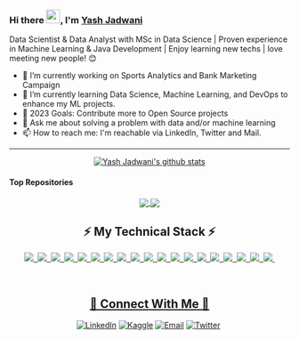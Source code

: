 <!-- [![Hello programmer Welcome to my profile](https://img.shields.io/badge/Hello,developer!-Welcome%20to%20my%20profile<3-FF6666.svg?style=flat&logo=github)](https://github.com/yashjadwani) -->

### Hi there <img src="https://media.giphy.com/media/hvRJCLFzcasrR4ia7z/giphy.gif" width="25px">, I'm [Yash Jadwani](https://www.linkedin.com/in/yash-jadwani/) 

Data Scientist & Data Analyst with MSc in Data Science | Proven experience in Machine Learning & Java Development | Enjoy learning new techs | love meeting new people! 😊

- 🔭 I’m currently working on Sports Analytics and Bank Marketing Campaign 
- 🌱 I’m currently learning Data Science, Machine Learning, and DevOps to enhance my ML projects. 
- 🥅 2023 Goals: Contribute more to Open Source projects
- 💬 Ask me about solving a problem with data and/or machine learning
- 📫 How to reach me: I'm reachable via LinkedIn, Twitter and Mail.
<!--- ⚡ Fun fact: -->

---
<div align="center">
    <a href="https://github.com/doshisimit">
    <img align="center" src=https://github-readme-stats.vercel.app/api?username=yashjadwani&show_icons=true&hide=issues&theme=buefy&count_private=true" alt="Yash Jadwani's github stats" />
    </a>
</div>

#### Top Repositories

<div align="Center">
<a href="https://github.com/yashjadwani/New-Ranking-system-for-T20-cricket">
  <img align="center" src="https://github-readme-stats.vercel.app/api/pin/?username=yashjadwani&repo=New-Ranking-system-for-T20-cricket&theme=buefy" />
</a>
<a href="https://github.com/yashjadwani/Car_Insuarance_claim_prediction">
  <img align="center" src="https://github-readme-stats.vercel.app/api/pin/?username=yashjadwani&repo=Car_Insuarance_claim_prediction&theme=buefy" />
</a>
      </div>
      
<div align="center">
    <h2>⚡ My Technical Stack ⚡</h2>
    <p><a href="https://github.com/yashjadwani">
    <img src="https://img.shields.io/badge/-python-informational?style=for-the-badge&logo=python&color=4A3677">&nbsp;
    <img src="https://img.shields.io/badge/-R-informational?style=for-the-badge&logo=r&color=4A3677">&nbsp;
    <img src="https://img.shields.io/badge/-Java-informational?style=for-the-badge&logo=java&color=4A3677">&nbsp;
    <img src="https://img.shields.io/badge/MySQL-informational?style=for-the-badge&logo=mysql&color=4A3677">&nbsp;
    <img src="https://img.shields.io/badge/-Machine%20Learning-informational?style=for-the-badge&logo=machine-learning&color=4A3677">&nbsp;
    <img src="https://img.shields.io/badge/-Data%20Analysis-informational?style=for-the-badge&logo=data&color=4A3677">&nbsp;
    <img src="https://img.shields.io/badge/-Data%20Wrangling-informational?style=for-the-badge&logo=data-wrangling&color=4A3677">&nbsp;
    <img src="https://img.shields.io/badge/-Data%20Visualization-informational?style=for-the-badge&logo=data-visualization&color=4A3677">&nbsp;
    <img src="https://img.shields.io/badge/-Power%20BI-informational?style=for-the-badge&logo=power-bi&color=4A3677">&nbsp;
    <img src="https://img.shields.io/badge/-tableau-informational?style=for-the-badge&logo=tableau&color=4A3677">&nbsp;
    <img src="https://img.shields.io/badge/-Excel-informational?style=for-the-badge&logo=microsoft-excel&color=4A3677">&nbsp;
    <img src="https://img.shields.io/badge/-R%20Studio-informational?style=for-the-badge&logo=rstudio&color=4A3677">&nbsp;
    <img src="https://img.shields.io/badge/-Jupyter-informational?style=for-the-badge&logo=jupyter&color=4A3677">&nbsp;
    <img src="https://img.shields.io/badge/-REST%20API-informational?style=for-the-badge&logo=rest-api&color=4A3677">&nbsp;
    <img src="https://img.shields.io/badge/-Web%20Scraping-informational?style=for-the-badge&logo=web-scraper&color=4A3677">&nbsp;
    <img src="https://img.shields.io/badge/-JavaScript-informational?style=for-the-badge&logo=javascript&color=4A3677">&nbsp;
    <img src="https://img.shields.io/badge/-flask-informational?style=for-the-badge&logo=flask&color=4A3677">&nbsp;
    <img src="https://img.shields.io/badge/AWS-informational?style=for-the-badge&logo=amazon&color=4A3677">&nbsp;
    <img src="https://img.shields.io/badge/Git-informational?style=for-the-badge&logo=git&color=4A3677">&nbsp;
    
</div>
<br />

<div align="center">
    <h2>🤝 Connect With Me 🤝</h2>
    <p><a href="https://www.linkedin.com/in/yash-jadwani" target="_blank"><img alt="LinkedIn" src="https://img.shields.io/badge/LinkedIn-%230077B5.svg?&style=for-the-badge&logo=linkedin&logoColor=white"/></a>&nbsp;<a href="https://www.kaggle.com/yashjadwani" target="_blank"><img alt="Kaggle" src="https://img.shields.io/badge/Kaggle-%2320BEFF.svg?&style=for-the-badge&logo=kaggle&logoColor=white"/></a>&nbsp;<a href="mailto:yash.jadwani1998@gmail.com"><img alt="Email" src="https://img.shields.io/badge/Email-%23D14836.svg?&style=for-the-badge&logo=Gmail&logoColor=white"/></a>&nbsp;<a href="https://twitter.com/soberlysavage" target="_blank"><img alt="Twitter" src="https://img.shields.io/badge/Twitter-%231DA1F2.svg?&style=for-the-badge&logo=Twitter&logoColor=white"/></a>&nbsp;
</div>

